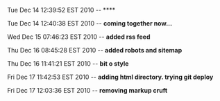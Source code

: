 Tue Dec 14 12:39:52 EST 2010 --    ****

Tue Dec 14 12:40:38 EST 2010 --    **coming together now...**

Wed Dec 15 07:46:23 EST 2010 --    **added rss feed**

Thu Dec 16 08:45:28 EST 2010 --    **added robots and sitemap**

Thu Dec 16 11:41:21 EST 2010 --    **bit o style**

Fri Dec 17 11:42:53 EST 2010 --    **adding html directory.  trying git deploy**

Fri Dec 17 12:03:36 EST 2010 --    **removing markup cruft**

